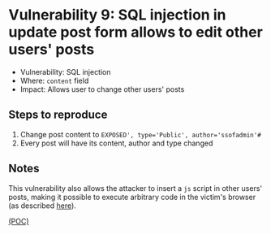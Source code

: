 # Vulnerability 9: SQL injection in update post form allows to edit other users' posts

- Vulnerability: SQL injection
- Where: `content` field
- Impact: Allows user to change other users' posts

## Steps to reproduce

1. Change post content to `EXPOSED', type='Public', author='ssofadmin'#`
2. Every post will have its content, author and type changed


## Notes

This vulnerability also allows the attacker to insert a `js` script in other users' posts, making it possible to execute arbitrary code in the victim's browser (as described [here](stored_xss.md)).


[(POC)](edit_post_4.py)
